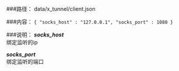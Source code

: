 ###路径：
data/x_tunnel/client.json


###内容：
`{
  "socks_host" : "127.0.0.1",
  "socks_port" : 1080
}`

###说明：
***socks_host***  
  绑定监听的ip

***socks_port***  
  绑定监听的端口
